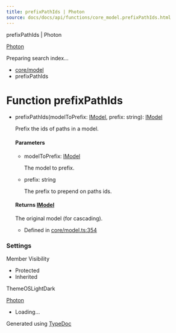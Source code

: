 ```yaml
---
title: prefixPathIds | Photon
source: docs/docs/api/functions/core_model.prefixPathIds.html
---
```


prefixPathIds | Photon

[Photon](../index.md)




Preparing search index...

* [core/model](../modules/core_model.md)
* prefixPathIds

# Function prefixPathIds

* prefixPathIds(modelToPrefix: [IModel](../interfaces/core_schema.IModel.md), prefix: string): [IModel](../interfaces/core_schema.IModel.md)

  Prefix the ids of paths in a model.

  #### Parameters

  + modelToPrefix: [IModel](../interfaces/core_schema.IModel.md)

    The model to prefix.
  + prefix: string

    The prefix to prepend on paths ids.

  #### Returns [IModel](../interfaces/core_schema.IModel.md)

  The original model (for cascading).

  + Defined in [core/model.ts:354](https://github.com/mwhite454/photon/blob/main/packages/photon/src/core/model.ts#L354)

### Settings

Member Visibility

* Protected
* Inherited

ThemeOSLightDark

[Photon](../index.md)

* Loading...

Generated using [TypeDoc](https://typedoc.org/)
